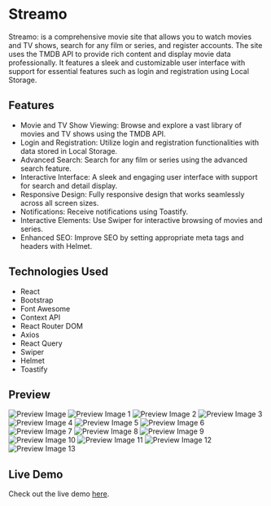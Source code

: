 # Streamo

Streamo: is a comprehensive movie site that allows you to watch movies and TV shows, search for any film or series, and register accounts. The site uses the TMDB API to provide rich content and display movie data professionally. It features a sleek and customizable user interface with support for essential features such as login and registration using Local Storage.

## Features

- Movie and TV Show Viewing: Browse and explore a vast library of movies and TV shows using the TMDB API.
- Login and Registration: Utilize login and registration functionalities with data stored in Local Storage.
- Advanced Search: Search for any film or series using the advanced search feature.
- Interactive Interface: A sleek and engaging user interface with support for search and detail display.
- Responsive Design: Fully responsive design that works seamlessly across all screen sizes.
- Notifications: Receive notifications using Toastify.
- Interactive Elements: Use Swiper for interactive browsing of movies and series.
- Enhanced SEO: Improve SEO by setting appropriate meta tags and headers with Helmet.

## Technologies Used

- React
- Bootstrap
- Font Awesome
- Context API
- React Router DOM
- Axios
- React Query
- Swiper
- Helmet
- Toastify

## Preview

![Preview Image](/preview/preview.png)
![Preview Image 1](/preview/preview1.png)
![Preview Image 2](/preview/preview2.png)
![Preview Image 3](/preview/preview3.png)
![Preview Image 4](/preview/preview4.png)
![Preview Image 5](/preview/preview5.png)
![Preview Image 6](/preview/preview6.png)
![Preview Image 7](/preview/preview7.png)
![Preview Image 8](/preview/preview8.png)
![Preview Image 9](/preview/preview9.png)
![Preview Image 10](/preview/preview10.png)
![Preview Image 11](/preview/preview11.png)
![Preview Image 12](/preview/preview12.png)
![Preview Image 13](/preview/preview13.png)

## Live Demo

Check out the live demo [here](https://mohammed-fawzzi.github.io/Streamo/#/login).

